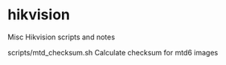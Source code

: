 # hikvision
Misc Hikvision scripts and notes

scripts/mtd_checksum.sh
Calculate checksum for mtd6 images
